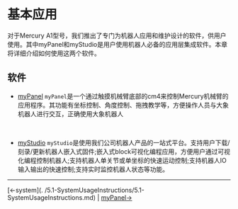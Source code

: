 # 基本应用

对于Mercury A1型号，我们推出了专门为机器人应用和维护设计的软件，供用户使用。其中myPanel和myStudio是用户使用机器人必备的应用层集成软件。本章将详细介绍如何使用这两个软件。

## 软件

- [myPanel](./5.2.2-myPanel/README.md)
`myPanel`是一个通过触摸机械臂底部的cm4来控制Mercury机械臂的应用程序。其功能有坐标控制、角度控制、拖拽教学等，方便操作人员与大象机器人进行交互，正确使用大象机器人
<br>

- [myStudio](./5.2.1-myStudio/README.md)
`myStudio`是使用我们公司机器人产品的一站式平台。支持用户下载/刻录/更新机器人嵌入式固件;嵌入式block可视化编程应用，方便用户通过可视化编程控制机器人;支持机器人单关节或单坐标的快速运动控制;支持机器人IO输入输出的快速控制;支持实时监控机器人状态等功能。

----
[←system](. /5.1-SystemUsageInstructions/5.1-SystemUsageInstructions.md) | [myPanel→](./5.2.2-myPanel/README.md)